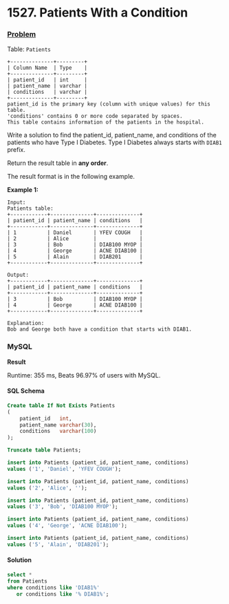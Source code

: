 # 1527. Patients With a Condition

### [Problem](https://leetcode.com/problems/patients-with-a-condition/description/)

Table: `Patients`

```
+--------------+---------+
| Column Name  | Type    |
+--------------+---------+
| patient_id   | int     |
| patient_name | varchar |
| conditions   | varchar |
+--------------+---------+
patient_id is the primary key (column with unique values) for this table.
'conditions' contains 0 or more code separated by spaces.
This table contains information of the patients in the hospital.
```

Write a solution to find the patient_id, patient_name, and conditions of the patients who have Type I Diabetes.
Type I Diabetes always starts with `DIAB1` prefix.

Return the result table in **any order**.

The result format is in the following example.

**Example 1:**

```
Input:
Patients table:
+------------+--------------+--------------+
| patient_id | patient_name | conditions   |
+------------+--------------+--------------+
| 1          | Daniel       | YFEV COUGH   |
| 2          | Alice        |              |
| 3          | Bob          | DIAB100 MYOP |
| 4          | George       | ACNE DIAB100 |
| 5          | Alain        | DIAB201      |
+------------+--------------+--------------+

Output:
+------------+--------------+--------------+
| patient_id | patient_name | conditions   |
+------------+--------------+--------------+
| 3          | Bob          | DIAB100 MYOP |
| 4          | George       | ACNE DIAB100 |
+------------+--------------+--------------+

Explanation:
Bob and George both have a condition that starts with DIAB1.
```

### MySQL

**Result**

Runtime: 355 ms, Beats 96.97% of users with MySQL.

#### SQL Schema

```sql
Create table If Not Exists Patients
(
    patient_id   int,
    patient_name varchar(30),
    conditions   varchar(100)
);

Truncate table Patients;

insert into Patients (patient_id, patient_name, conditions)
values ('1', 'Daniel', 'YFEV COUGH');

insert into Patients (patient_id, patient_name, conditions)
values ('2', 'Alice', '');

insert into Patients (patient_id, patient_name, conditions)
values ('3', 'Bob', 'DIAB100 MYOP');

insert into Patients (patient_id, patient_name, conditions)
values ('4', 'George', 'ACNE DIAB100');

insert into Patients (patient_id, patient_name, conditions)
values ('5', 'Alain', 'DIAB201');
```

#### Solution

```sql
select *
from Patients
where conditions like 'DIAB1%'
   or conditions like '% DIAB1%';
```
